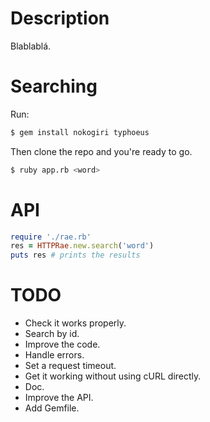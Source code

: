 Description
===========

Blablablá.

Searching
=========
Run:
```bash
$ gem install nokogiri typhoeus
```
Then clone the repo and you're ready to go.
```bash
$ ruby app.rb <word>
```

API
===
```ruby
require './rae.rb'
res = HTTPRae.new.search('word')
puts res # prints the results
```

TODO
====
* Check it works properly.
* Search by id.
* Improve the code.
* Handle errors.
* Set a request timeout.
* Get it working without using cURL directly.
* Doc.
* Improve the API.
* Add Gemfile.
